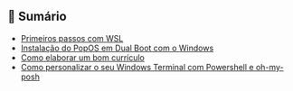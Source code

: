 ## 🔖 Sumário

- [Primeiros passos com WSL](wsl/README.md)
- [Instalação do PopOS em Dual Boot com o Windows](popos-dual-boot/README.md)
- [Como elaborar um bom currículo](curriculo/README.md)
- [Como personalizar o seu Windows Terminal com Powershell e oh-my-posh](oh-my-posh/README.md)